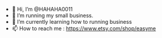 - 👋 Hi, I’m @HAHAHA0011
- 👀 I’m running my small business.
- 🌱 I’m currently learning how to running business
- 📫 How to reach me : https://www.etsy.com/shop/easyme

<!---
HAHAHA0011/HAHAHA0011 is a ✨ special ✨ repository because its `README.md` (this file) appears on your GitHub profile.
You can click the Preview link to take a look at your changes.
--->
